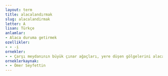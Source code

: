 ```yaml
---
layout: term
title: alacalandırmak
slug: alacalandirmak
letter: A
lisan: Türkçe
anlamlar:
- Alaca duruma getirmek
ozellikler:
- - -i
ornekler:
- - Çarşı meydanının büyük çınar ağaçları, yere düşen gölgelerini alacalandırarak fısıldıyorlardı.
orneklerkaynak:
- - Ömer Seyfettin
---
```

